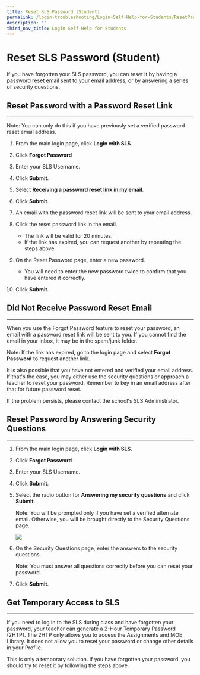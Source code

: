 ```yaml
---
title: Reset SLS Password (Student)
permalink: /login-troubleshooting/Login-Self-Help-for-Students/ResetPasswordStudent/
description: ""
third_nav_title: Login Self Help for Students
---
```

Reset SLS Password (Student)
============================

 If you have forgotten your SLS password, you can reset it by having a password reset email sent to your email address, or by answering a series of security questions.

   Reset Password with a Password Reset Link
-----------------------------------------

---

 Note: You can only do this if you have previously set a verified password reset email address.

1. From the main login page, click **Login with SLS**.
2. Click **Forgot Password**
3. Enter your SLS Username.
4. Click **Submit**.
5. Select **Receiving a password reset link in my email**.
6. Click **Submit**.
7. An email with the password reset link will be sent to your email address.
8. Click the reset password link in the email.
    
    
    - The link will be valid for 20 minutes.
    - If the link has expired, you can request another by repeating the steps above.
9. On the Reset Password page, enter a new password.
    
     
    - You will need to enter the new password twice to confirm that you have entered it correctly.
10. Click **Submit**.
 
    
 Did Not Receive Password Reset Email
------------------------------------

---

 When you use the Forgot Password feature to reset your password, an email with a password reset link will be sent to you. If you cannot find the email in your inbox, it may be in the spam/junk folder.

 Note: If the link has expired, go to the login page and select **Forgot Password** to request another link.

 It is also possible that you have not entered and verified your email address. If that's the case, you may either use the security questions or approach a teacher to reset your password. Remember to key in an email address after that for future password reset.

If the problem persists, please contact the school's SLS Administrator.

    
 Reset Password by Answering Security Questions
----------------------------------------------

---

1. From the main login page, click **Login with SLS**.
2. Click **Forgot Password**
3. Enter your SLS Username.
4. Click **Submit**.
5. Select the radio button for **Answering my security questions** and click **Submit**.
    
     Note: You will be prompted only if you have set a verified alternate email. Otherwise, you will be brought directly to the Security Questions page.
    
      ![](../../../../media/images/UpdatedAssets/2Teacher/TSPStudentPwResetMethod.png)  
6. On the Security Questions page, enter the answers to the security questions.
    
      Note: You must answer all questions correctly before you can reset your password.
7. Click **Submit**.
 
    
 Get Temporary Access to SLS
---------------------------

---

 If you need to log in to the SLS during class and have forgotten your password, your teacher can generate a 2-Hour Temporary Password (2HTP). The 2HTP only allows you to access the Assignments and MOE Library. It does not allow you to reset your password or change other details in your Profile.

 This is only a temporary solution. If you have forgotten your password, you should try to reset it by following the steps above.

             